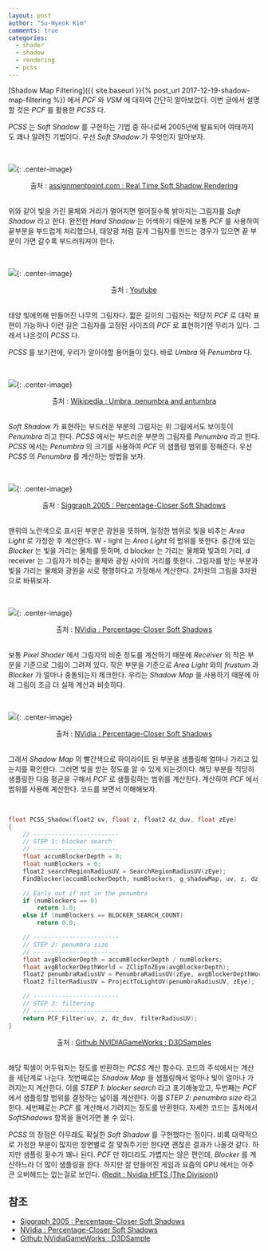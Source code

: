 ```yaml
---
layout: post
author: "Su-Hyeok Kim"
comments: true
categories:
  - shader
  - shadow
  - rendering
  - pcss
---
```


[Shadow Map Filtering]({{ site.baseurl }}{% post_url 2017-12-19-shadow-map-filtering %}) 에서 _PCF_ 와 _VSM_ 에 대하여 간단히 알아보았다. 이번 글에서 설명할 것은 _PCF_ 를 활용한 _PCSS_ 다.

_PCSS_ 는 _Soft Shadow_ 를 구현하는 기법 중 하나로써 2005년에 발표되어 여태까지도 꽤나 알려진 기법이다. 우선 _Soft Shadow_ 가 무엇인지 알아보자.

<!-- more -->

<br/>

![](/images/soft_vs_hardshadow.png){: .center-image}
<center>출처 : <a href="http://www.assignmentpoint.com/science/computer/real-time-soft-shadow-rendering.html">assignmentpoint.com : Real Time Soft Shadow Rendering</a>
</center>
<br/>

위와 같이 빛을 가린 물체와 거리가 멀어지면 멀어질수록 밝아지는 그림자를 _Soft Shadow_ 라고 한다. 완전한 _Hard Shadow_ 는 어색하기 때문에 보통 _PCF_ 를 사용하여 끝부분을 부드럽게 처리했으나, 태양광 처럼 길게 그림자를 만드는 경우가 있으면 끝 부분이 가면 갈수록 부드러워져야 한다.

<br/>

![](/images/tree_shadow.jpg){: .center-image}
<center>출처 : <a href="https://www.youtube.com/watch?v=Ax8G8P3tA28">Youtube
</a>
</center>
<br/>


태양 빛에의해 만들어진 나무의 그림자다. 짧은 길이의 그림자는 적당히 _PCF_ 로 대략 표현이 가능하나 이런 길은 그림자를 고정된 사이즈의 _PCF_ 로 표현하기엔 무리가 있다. 그래서 나온것이 _PCSS_ 다.

_PCSS_ 를 보기전에, 우리가 알아야할 용어들이 있다. 바로 _Umbra_ 와 _Penumbra_ 다.

<br/>

![](/images/umbra_penumbra_antumbra.png){: .center-image}
<center>출처 : <a href="https://en.wikipedia.org/wiki/Umbra,_penumbra_and_antumbra">Wikipedia : Umbra, penumbra and antumbra </a>
</center>
<br/>

_Soft Shadow_ 가 표현하는 부드러운 부분의 그림자는 위 그림에서도 보이듯이 _Penumbra_ 라고 한다. _PCSS_ 에서는 부드러운 부분의 그림자를 _Penumbra_ 라고 한다. _PCSS_ 에서는 _Penumbra_ 의 크기를 사용하여 _PCF_ 의 샘플링 범위를 정해준다. 우선 _PCSS_ 의 _Penumbra_ 를 계산하는 방법을 보자.

<br/>

![](/images/PCSS_PenumbraSizeEstimation.png){: .center-image}
<center>출처 : <a href="https://http.download.nvidia.com/developer/presentations/2005/SIGGRAPH/Percentage_Closer_Soft_Shadows.pdf">Siggraph 2005 : Percentage-Closer Soft Shadows</a>
</center>
<br/>

맨위의 노란색으로 표시된 부분은 광원을 뜻하며, 일정한 범위로 빛을 비추는 _Area Light_ 로 가정한 후 계산한다. W - light 는 _Area Light_ 의 범위를 뜻한다. 중간에 있는 _Blocker_ 는 빛을 가리는 물체를 뜻하며, d blocker 는 가리는 물체와 빛과의 거리, d receiver 는 그림자가 비추는 물체와 광원 사이의 거리를 뜻한다. 그림자를 받는 부분과 빛을 가리는 물체와 광원을 서로 평행하다고 가정해서 계산한다. 2차원의 그림을 3차원으로 바꿔보자.

<br/>

![](/images/PCSS_Scheme.png){: .center-image}
<center>출처 : <a href="http://developer.download.nvidia.com/shaderlibrary/docs/shadow_PCSS.pdf">NVidia : Percentage-Closer Soft Shadows</a>
</center>
<br/>

보통 _Pixel Shader_ 에서 그림자의 비춘 정도를 계산하기 때문에 _Receiver_ 의 작은 부분을 기준으로 그림이 그려져 있다. 작은 부분을 기준으로 _Area Light_ 와의 _frustum_ 과 _Blocker_ 가 얼마나 충돌되는지 체크한다. 우리는 _Shadow Map_ 을 사용하기 때문에 아래 그림이 조금 더 실제 계산과 비슷하다.

<br/>

![](/images/PCSS_Scheme2.png){: .center-image}
<center>출처 : <a href="http://developer.download.nvidia.com/shaderlibrary/docs/shadow_PCSS.pdf">NVidia : Percentage-Closer Soft Shadows</a>
</center>
<br/>

그래서 _Shadow Map_ 의 빨간색으로 하이라이트 된 부분을 샘플링해 얼마나 가리고 있는지를 확인한다. 그러면 빛을 받는 정도를 알 수 있게 되는것이다. 해당 부분을 적당히 샘플링한 다음 평균을 구해서 _PCF_ 로 샘플링하는 범위를 계산한다. 계산하여 _PCF_ 에서 범위를 사용해 계산한다. 코드를 보면서 이해해보자.

<br/>

``` c
float PCSS_Shadow(float2 uv, float z, float2 dz_duv, float zEye)
{
	// ------------------------
	// STEP 1: blocker search
	// ------------------------
	float accumBlockerDepth = 0;
	float numBlockers = 0;
	float2 searchRegionRadiusUV = SearchRegionRadiusUV(zEye);
	FindBlocker(accumBlockerDepth, numBlockers, g_shadowMap, uv, z, dz_duv, searchRegionRadiusUV);

	// Early out if not in the penumbra
	if (numBlockers == 0)
		return 1.0;
	else if (numBlockers == BLOCKER_SEARCH_COUNT)
		return 0.0;

	// ------------------------
	// STEP 2: penumbra size
	// ------------------------
	float avgBlockerDepth = accumBlockerDepth / numBlockers;
	float avgBlockerDepthWorld = ZClipToZEye(avgBlockerDepth);
	float2 penumbraRadiusUV = PenumbraRadiusUV(zEye, avgBlockerDepthWorld);
	float2 filterRadiusUV = ProjectToLightUV(penumbraRadiusUV, zEye);

	// ------------------------
	// STEP 3: filtering
	// ------------------------
	return PCF_Filter(uv, z, dz_duv, filterRadiusUV);
}
```
<center>출처 : <a href="https://github.com/NVIDIAGameWorks/D3DSamples">Github NVIDIAGameWorks : D3DSamples</a>
</center>
<br/>

해당 픽셀이 어두워지는 정도를 반환하는 _PCSS_ 계산 함수다. 코드의 주석에서는 계산을 세단계로 나눈다. 첫번째로는 _Shadow Map_ 을 샘플링해서 얼마나 빛이 얼마나 가려지는지 계산한다. 이를 _STEP 1: blocker search_ 라고 표기해놓았고, 두번째는 _PCF_ 에서 샘플링할 범위를 결정하는 넓이를 계산한다. 이를 _STEP 2: penumbra size_ 라고 한다. 세번째로는 _PCF_ 를 계산해서 가려지는 정도를 반환한다. 자세한 코드는 출처에서 _SoftShadows_ 항목을 들어가면 볼 수 있다.

_PCSS_ 의 장점은 아무래도 확실한 _Soft Shadow_ 를 구현했다는 점이다. 비록 대략적으로 가정한 부분이 많지만 장면별로 잘 맞춰주기만 한다면 괜찮은 결과가 나올것 같다. 하지만 샘플링 횟수가 꽤나 된다. _PCF_ 만 하더라도 가볍지는 않은 편인데, _Blocker_ 를 계산하느라 더 많이 샘플링을 한다. 하지만 잘 만들어진 게임과 요즘의 GPU 에서는 아주 큰 오버헤드는 없는걸로 보인다. ([Redit : Nvidia HFTS (The Division)](https://www.reddit.com/r/nvidia/comments/49idz3/nvidia_hfts_the_division/))

## 참조
 - [Siggraph 2005 : Percentage-Closer Soft Shadows](https://http.download.nvidia.com/developer/presentations/2005/SIGGRAPH/Percentage_Closer_Soft_Shadows.pdf)
 - [NVidia : Percentage-Closer Soft Shadows](http://developer.download.nvidia.com/shaderlibrary/docs/shadow_PCSS.pdf)
 - [Github NVidiaGameWorks : D3DSample](https://github.com/NVIDIAGameWorks/D3DSamples)
